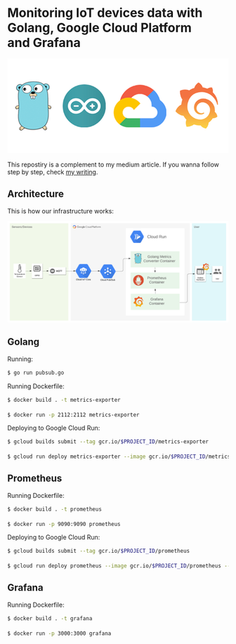 # Monitoring IoT devices data with Golang, Google Cloud Platform and Grafana

![cover](images/cover.png)

This repostiry is a complement to my medium article. If you wanna follow step by step, check [my writing](medium.com).

## Architecture

This is how our infrastructure works:

![architecture](images/GCP.png)

## Golang

Running:

```bash
$ go run pubsub.go
```

Running Dockerfile:

```bash
$ docker build . -t metrics-exporter

$ docker run -p 2112:2112 metrics-exporter
```

Deploying to Google Cloud Run:

```bash
$ gcloud builds submit --tag gcr.io/$PROJECT_ID/metrics-exporter

$ gcloud run deploy metrics-exporter --image gcr.io/$PROJECT_ID/metrics-exporter --region $REGION --platform managed --allow-unauthenticated --port 2112
```


## Prometheus

Running Dockerfile:

```bash
$ docker build . -t prometheus

$ docker run -p 9090:9090 prometheus
```

Deploying to Google Cloud Run:

```bash
$ gcloud builds submit --tag gcr.io/$PROJECT_ID/prometheus

$ gcloud run deploy prometheus --image gcr.io/$PROJECT_ID/prometheus --region $REGION --platform managed --allow-unauthenticated --port 9090
```

## Grafana

Running Dockerfile:

```bash
$ docker build . -t grafana

$ docker run -p 3000:3000 grafana
```
